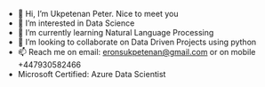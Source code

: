- 👋 Hi, I’m Ukpetenan Peter. Nice to meet you
- 👀 I’m interested in Data Science
- 🌱 I’m currently learning Natural Language Processing
- 💞️ I’m looking to collaborate on Data Driven Projects using python
- 📫 Reach me on email: eronsukpetenan@gmail.com or on mobile +447930582466
- Microsoft Certified: Azure Data Scientist

<!---
Shadowalker997/Shadowalker997 is a ✨ special ✨ repository because its `README.md` (this file) appears on your GitHub profile.
You can click the Preview link to take a look at your changes.
--->

